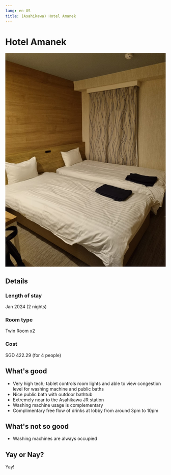 ```yaml
---
lang: en-US
title: (Asahikawa) Hotel Amanek
---
```


# Hotel Amanek

![img](/hotel_amanek.jpeg)

## Details
### Length of stay 
Jan 2024 (2 nights)

### Room type 
Twin Room x2

### Cost 
SGD 422.29 (for 4 people)

## What's good
- Very high tech; tablet controls room lights and able to view congestion level for washing machine and public baths
- Nice public bath with outdoor bathtub
- Extremely near to the Asahikawa JR station
- Washing machine usage is complementary
- Complimentary free flow of drinks at lobby from around 3pm to 10pm

## What's not so good
- Washing machines are always occupied

## Yay or Nay?
Yay!